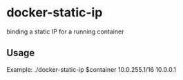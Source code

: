 # docker-static-ip
binding a static IP for a running container

## Usage
Example: ./docker-static-ip $container 10.0.255.1/16 10.0.0.1
